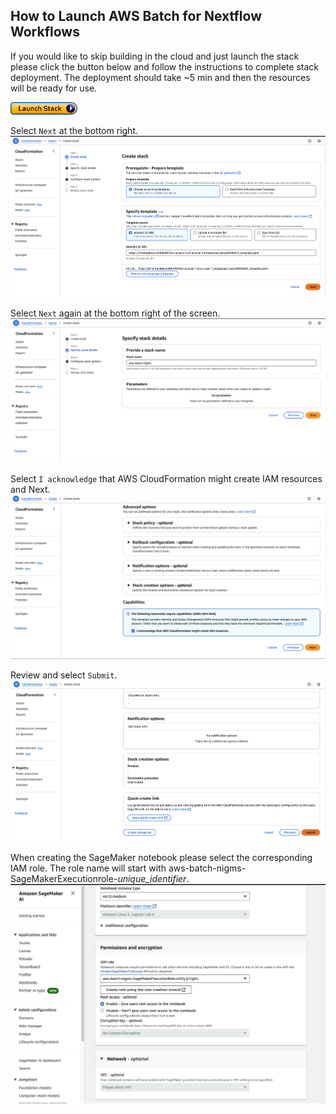 ## How to Launch AWS Batch for Nextflow Workflows

If you would like to skip building in the cloud and just launch the stack please click the button below and follow the instructions to complete stack deployment. The deployment should take ~5 min and then the resources will be ready for use.

[![Launch Stack](/images/images_for_creating_AWSBatch/LaunchStack.jpg)](https://console.aws.amazon.com/cloudformation/home?region=us-east-1#/stacks/new?stackName=aws-batch-nigms&templateURL=https://nigms-sandbox.s3.us-east-1.amazonaws.com/cf-templates/AWSBatch_template.yaml ) 

Select `Next` at the bottom right. ![Launch Stack Select](/images/images_for_creating_AWSBatch/LaunchStack_select.png)

Select `Next` again at the bottom right of the screen. ![Launch Stack Specify](/images/images_for_creating_AWSBatch/LaunchStack_specify.png)

Select `I acknowledge` that AWS CloudFormation might create IAM resources and Next. ![Launch Stack Configure](/images/images_for_creating_AWSBatch/LaunchStack_configure.png)

Review and select `Submit`. ![Launch Stack Review](/images/images_for_creating_AWSBatch/LaunchStack_review.png)

When creating the SageMaker notebook please select the corresponding IAM role. The role name will start with aws-batch-nigms-SageMakerExecutionrole-*unique_identifier*. ![SageMaker IAM Role](/images/images_for_creating_AWSBatch/SageMaker_IAM_Role.png)
